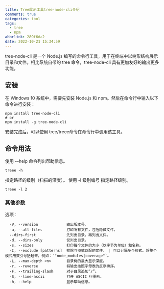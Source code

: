 ```yaml
---
title: Tree展示工具tree-node-cli介绍
comments: true
categories: tool
tags:
  - tree
  - npm
abbrlink: 289f6da2
date: 2022-10-21 15:34:59
---
```


tree-node-cli 是一个 Node.js 编写的命令行工具，用于在终端中以树形结构展示目录和文件。相比系统自带的 tree 命令，tree-node-cli 具有更加友好的输出更多功能。
<!--more-->

## 安装

在 Windows 10 系统中，需要先安装 Node.js 和 npm。然后在命令行中输入以下命令进行安装：

```
npm install tree-node-cli
# or
npm install -g tree-node-cli
```

安装完成后，可以使用 tree/treee命令在命令行中调用该工具。

## 命令用法

使用 --help 命令列出帮助信息。

```
treee -h
```

指定路径的级别（扫描的深度）。
使用 -l 级别编号 指定路径级别。

```
treee -l 2
```



### 其他参数

选项：

```
  -V, --version             输出版本号。
  -a, --all-files           打印所有文件，包括隐藏文件。
  --dirs-first              先列出目录，再列出文件。
  -d, --dirs-only           仅列出目录。
  -s, --sizes               打印每个文件的大小（以字节为单位）和名称。
  -I, --exclude [patterns]  排除与模式匹配的文件。 | 可以分隔多个模式。将整个模式用双引号括起来。例如：`"node_modules|coverage"`。
  -L, --max-depth <n>       目录树的最大显示深度。
  -r, --reverse             将输出按照字母表的反序排序。
  -F, --trailing-slash      对于目录追加“/”。
  -S, --line-ascii          打开 ASCII 行图形。
  -h, --help                显示帮助信息。
```

